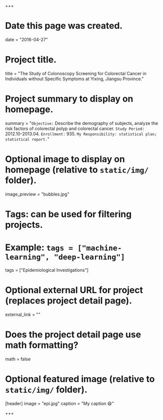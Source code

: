 +++
# Date this page was created.
date = "2016-04-27"

# Project title.
title = "The Study of Colonoscopy Screening for Colorectal Cancer in Individuals without Specific Symptoms at Yixing, Jiangsu Province."

# Project summary to display on homepage.
summary = "`Objective:` Describe the demography of subjects, analyze the risk factors of colorectal polyp and colorectal cancer. `Study Period:` 2012.10-2013.04. `Enrollment:` 935. `My Responsibility: statistical plan; statistical report.`"

# Optional image to display on homepage (relative to `static/img/` folder).
image_preview = "bubbles.jpg"

# Tags: can be used for filtering projects.
# Example: `tags = ["machine-learning", "deep-learning"]`
tags = ["Epidemiological Investigations"]

# Optional external URL for project (replaces project detail page).
external_link = ""

# Does the project detail page use math formatting?
math = false

# Optional featured image (relative to `static/img/` folder).
[header]
image = "epi.jpg"
caption = "My caption :smile:"

+++
